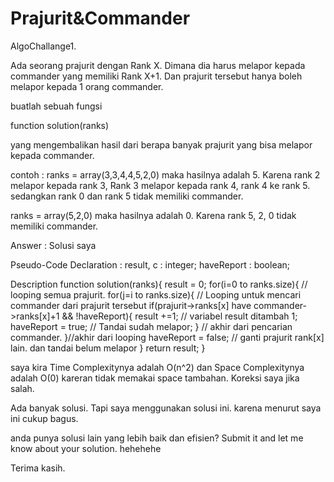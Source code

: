 # Prajurit&Commander
 AlgoChallange1.

Ada seorang prajurit dengan Rank X. Dimana dia harus melapor kepada commander yang memiliki Rank X+1. Dan prajurit tersebut hanya boleh melapor kepada 1 orang commander.

buatlah sebuah fungsi 

function solution(ranks)

yang mengembalikan hasil dari berapa banyak prajurit yang bisa melapor kepada commander.

contoh :
ranks = array(3,3,4,4,5,2,0) maka hasilnya adalah 5. Karena rank 2 melapor kepada rank 3, Rank 3 melapor kepada rank 4, rank 4 ke rank 5. sedangkan rank 0 dan rank 5 tidak memiliki commander.

ranks = array(5,2,0) maka hasilnya adalah 0. Karena rank 5, 2, 0 tidak memiliki commander.


Answer :
Solusi saya

Pseudo-Code
Declaration :
result, c : integer;
haveReport : boolean;

Description
function solution(ranks){
	result = 0;
	for(i=0 to ranks.size){ // looping semua prajurit.
		for(j=i to ranks.size){ // Looping untuk mencari commander dari prajurit tersebut
			if(prajurit->ranks[x] have commander->ranks[x]+1 && !haveReport){
				result +=1; // variabel result ditambah 1;
				haveReport = true; // Tandai sudah melapor;
			} // akhir dari pencarian commander.
		}//akhir dari looping
	haveReport = false; // ganti prajurit rank[x] lain. dan tandai belum melapor
	}
	return result;
}

saya kira Time Complexitynya adalah O(n^2) dan Space Complexitynya adalah O(0) kareran tidak memakai space tambahan. Koreksi saya jika salah.

Ada banyak solusi. Tapi saya menggunakan solusi ini. karena menurut saya ini cukup bagus.

anda punya solusi lain yang lebih baik dan efisien? Submit it and let me know about your solution. hehehehe

Terima kasih.